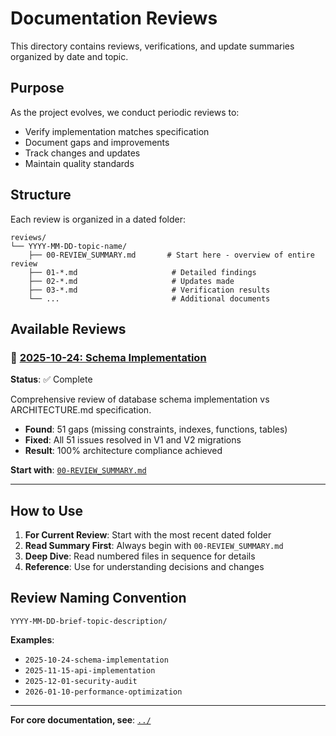 # Documentation Reviews

This directory contains reviews, verifications, and update summaries organized by date and topic.

## Purpose

As the project evolves, we conduct periodic reviews to:
- Verify implementation matches specification
- Document gaps and improvements
- Track changes and updates
- Maintain quality standards

## Structure

Each review is organized in a dated folder:

```
reviews/
└── YYYY-MM-DD-topic-name/
    ├── 00-REVIEW_SUMMARY.md       # Start here - overview of entire review
    ├── 01-*.md                     # Detailed findings
    ├── 02-*.md                     # Updates made
    ├── 03-*.md                     # Verification results
    └── ...                         # Additional documents
```

## Available Reviews

### 📁 [2025-10-24: Schema Implementation](./2025-10-24-schema-implementation/)
**Status**: ✅ Complete

Comprehensive review of database schema implementation vs ARCHITECTURE.md specification.

- **Found**: 51 gaps (missing constraints, indexes, functions, tables)
- **Fixed**: All 51 issues resolved in V1 and V2 migrations
- **Result**: 100% architecture compliance achieved

**Start with**: [`00-REVIEW_SUMMARY.md`](./2025-10-24-schema-implementation/00-REVIEW_SUMMARY.md)

---

## How to Use

1. **For Current Review**: Start with the most recent dated folder
2. **Read Summary First**: Always begin with `00-REVIEW_SUMMARY.md`
3. **Deep Dive**: Read numbered files in sequence for details
4. **Reference**: Use for understanding decisions and changes

## Review Naming Convention

```
YYYY-MM-DD-brief-topic-description/
```

**Examples**:
- `2025-10-24-schema-implementation`
- `2025-11-15-api-implementation`
- `2025-12-01-security-audit`
- `2026-01-10-performance-optimization`

---

**For core documentation, see**: [`../`](../)
